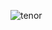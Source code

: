 ![tenor](https://user-images.githubusercontent.com/90964056/159457199-4043c4d6-91c3-483f-954c-1a06cef1915b.gif)
